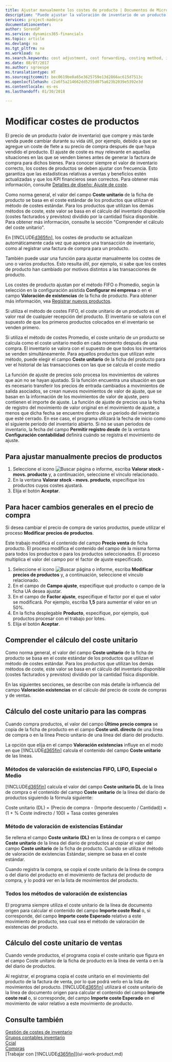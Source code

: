 ```yaml
---
title: Ajustar manualmente los costes de producto | Documentos de Microsoft
description: "Puede ajustar la valoración de inventario de un producto utilizando los métodos de costes FIFO o Promedio, por ejemplo, cuando los costes de producto cambien por motivos distintos de las transacciones."
services: project-madeira
documentationcenter: 
author: SorenGP
ms.service: dynamics365-financials
ms.topic: article
ms.devlang: na
ms.tgt_pltfrm: na
ms.workload: na
ms.search.keywords: cost adjustment, cost forwarding, costing method, inventory valuation, costing
ms.date: 08/07/2017
ms.author: sgroespe
ms.translationtype: HT
ms.sourcegitcommit: bec0619be0a65e3625759e13d2866ac615d7513c
ms.openlocfilehash: c2a6f5a214662dd5255d075a623b2039e5392e3d
ms.contentlocale: es-es
ms.lasthandoff: 01/30/2018

---
```

# <a name="adjust-item-costs"></a>Modificar costes de productos
El precio de un producto (valor de inventario) que compre y más tarde venda puede cambiar durante su vida útil, por ejemplo, debido a que se agregue un coste de flete a su precio de compra después de que haya vendido el producto. El ajuste de coste es muy relevante en aquellas situaciones en las que se venden bienes antes de generar la factura de compra para dichos bienes. Para conocer siempre el valor de inventario correcto, los costes de productos se deben ajustar con frecuencia. Esto garantiza que las estadísticas relativas a ventas y beneficios estén actualizadas y que los KPI financieros sean correctos. Para obtener más información, consulte [Detalles de diseño: Ajuste de coste](design-details-cost-adjustment.md).

Como norma general, el valor del campo **Coste unitario** de la ficha de producto se basa en el coste estándar de los productos que utilizan el método de costes estándar. Para los productos que utilizan los demás métodos de coste, este valor se basa en el cálculo del inventario disponible (costes facturados y previstos) dividido por la cantidad física disponible. Para obtener más información, consulte la sección "Comprender el cálculo del coste unitario".

En [!INCLUDE[d365fin](includes/d365fin_md.md)], los costes de producto se actualizan automáticamente cada vez que aparece una transacción de inventario, como al registrar una factura de compra para un producto.

También puede usar una función para ajustar manualmente los costes de uno o varios productos. Esto resulta útil, por ejemplo, si sabe que los costes de producto han cambiado por motivos distintos a las transacciones de producto.

Los costes de producto ajustan por el método FIFO o Promedio, según la selección en la configuración asistida **Configurar mi empresa** o en el campo **Valoración de existencias** de la ficha de producto. Para obtener más información, vea [Registrar nuevos productos](inventory-how-register-new-items.md).  

Si utiliza el método de costes FIFO, el coste unitario de un producto es el valor real de cualquier recepción del producto. El inventario se valora con el supuesto de que los primeros productos colocados en el inventario se venden primero.

Si utiliza el método de costes Promedio, el coste unitario de un producto se calcula como el coste unitario medio en cada momento después de una compra. El inventario se valora con el supuesto de que todos los inventarios se venden simultáneamente. Para aquellos productos que utilizan este método, puede elegir el campo **Coste unitario** de la ficha del producto para ver el historial de las transacciones con las que se calcula el coste medio

La función de ajuste de precios solo procesa los movimientos de valores que aún no se hayan ajustado. Si la función encuentra una situación en que es necesario transferir los precios de entrada cambiados a movimientos de salida asociados, se crean nuevos movimientos de valor de ajuste, que se basan en la información de los movimientos de valor de ajuste, pero contienen el importe de ajuste. La función de ajuste de precios usa la fecha de registro del movimiento de valor original en el movimiento de ajuste, a menos que dicha fecha se encuentre dentro de un periodo del inventario que esté cerrado. En ese caso, el programa utilizará la fecha de inicio como el siguiente periodo del inventario abierto. Si no se usan periodos de inventario, la fecha del campo **Permitir registro desde** de la ventana **Configuración contabilidad** definirá cuándo se registra el movimiento de ajuste.

## <a name="to-adjust-item-costs-manually"></a>Para ajustar manualmente precios de productos
1. Seleccione el icono ![Buscar página o informe](media/ui-search/search_small.png "icono Buscar página o informe"), escriba **Valorar stock - movs. producto** y, a continuación, seleccione el vínculo relacionado.
2. En la ventana **Valorar stock - movs. producto**, especifique los productos cuyos costes ajustará.
3. Elija el botón **Aceptar**.

## <a name="to-make-general-changes-in-the-direct-unit-cost"></a>Para hacer cambios generales en el precio de compra
Si desea cambiar el precio de compra de varios productos, puede utilizar el proceso **Modificar precios de productos**.  

 Este trabajo modifica el contenido del campo **Precio venta** de ficha producto. El proceso modifica el contenido del campo de la misma forma para todos los productos o para los productos seleccionados. El proceso multiplica el valor del campo por el factor de ajuste especificado.  

1. Seleccione el icono ![Buscar página o informe](media/ui-search/search_small.png "icono Buscar página o informe"), escriba **Modificar precios de productos** y, a continuación, seleccione el vínculo relacionado.  
2. En el campo de **Campo ajuste**, especifique qué producto o campo de la ficha UA desea ajustar.  
3. En el campo de **Factor ajuste**, especifique el factor por el que el valor se modificará. Por ejemplo, escriba **1,5** para aumentar el valor en un 50%.  
4. En la ficha desplegable **Producto**, especifique, por ejemplo, qué productos procesar con el trabajo por lotes.  
5. Elija el botón **Aceptar**.  

## <a name="understanding-unit-cost-calculation"></a>Comprender el cálculo del coste unitario
Como norma general, el valor del campo **Coste unitario** de la ficha de producto se basa en el coste estándar de los productos que utilizan el método de costes estándar. Para los productos que utilizan los demás métodos de coste, este valor se basa en el cálculo del inventario disponible (costes facturados y previstos) dividido por la cantidad física disponible.  

 En las siguientes secciones, se describe con más detalle la influencia del campo **Valoración existencias** en el cálculo del precio de coste de compras y de ventas.  

## <a name="unit-cost-calculation-for-purchases"></a>Cálculo del coste unitario para las compras  
 Cuando compra productos, el valor del campo **Último precio compra** se copia de la ficha de producto en el campo **Coste unit. directo** de una línea de compra o en la línea Precio unitario de una línea del diario del producto.  

 La opción que elija en el campo **Valoración existencias** influye en el modo en que [!INCLUDE[d365fin](includes/d365fin_md.md)] calcula el contenido del campo **Coste unitario** de las líneas.  

### <a name="costing-method-fifo-lifo-specific-or-average"></a>Métodos de valoración de existencias FIFO, LIFO, Especial o Medio  
 [!INCLUDE[d365fin](includes/d365fin_md.md)] calcula el valor del campo **Coste unitario DL** de la línea de compra o el contenido del campo **Coste unitario** de la línea del diario de productos siguiendo la fórmula siguiente:  

 Coste unitario (DL) = (Precio de compra - (Importe descuento / Cantidad)) × (1 + % Coste indirecto / 100) + Tasa costes generales  

### <a name="costing-method-standard"></a>Método de valoración de existencias Estándar  
 Se rellena el campo **Coste unitario (DL)** en la línea de compra o el campo **Coste unitario** de la línea del diario de productos al copiar el valor del campo **Coste unitario** de la ficha de producto. Cuando se utiliza el método de valoración de existencias Estándar, siempre se basa en el coste estándar.  

 Cuando registra la compra, se copia el coste unitario de la línea de compra o del diario del producto en el movimiento de factura del producto de compra, y lo podrá ver en la lista de movimientos del producto.  

### <a name="all-costing-methods"></a>Todos los métodos de valoración de existencias  
 El programa siempre utiliza el coste unitario de la línea de documento origen para calcular el contenido del campo **Importe coste Real** o, si corresponde, del campo **Importe coste Esperado** relativo a este movimiento de producto, sea cual sea el método de valoración de existencias del producto.  

## <a name="unit-cost-calculation-for-sales"></a>Cálculo del coste unitario de ventas  
 Cuando vende productos, el programa copia el coste unitario que figura en el campo Coste unitario de la ficha de producto en la línea de venta o en la del diario de productos.  

 Al registrar, el programa copia el coste unitario en el movimiento del producto de la factura de venta, por lo que podrá verlo en la lista de movimientos del producto. [!INCLUDE[d365fin](includes/d365fin_md.md)] utilizará el coste unitario de la línea de documento origen para calcular el contenido del campo **Importe coste real** o, si corresponde, del campo **Importe coste Esperado** en el movimiento de valor relativo a este movimiento de producto.  

## <a name="see-also"></a>Consulte también
[Gestión de costes de inventario](finance-manage-inventory-costs.md)  
[Grupos contables inventario](inventory-manage-inventory.md)  
[Ccial](sales-manage-sales.md)  
[Compras](purchasing-manage-purchasing.md)  
[Trabajar con [!INCLUDE[d365fin](includes/d365fin_md.md)]](ui-work-product.md)

